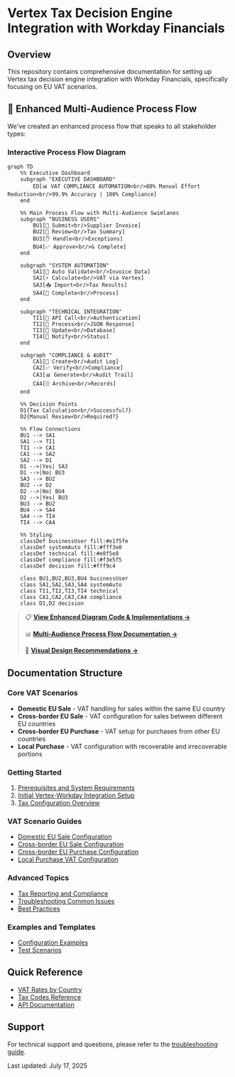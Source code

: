 # Vertex Tax Decision Engine Integration with Workday Financials

## Overview
This repository contains comprehensive documentation for setting up Vertex tax decision engine integration with Workday Financials, specifically focusing on EU VAT scenarios.

## 🎯 Enhanced Multi-Audience Process Flow

We've created an enhanced process flow that speaks to all stakeholder types:

### Interactive Process Flow Diagram
```mermaid
graph TD
    %% Executive Dashboard
    subgraph "EXECUTIVE DASHBOARD"
        ED[📊 VAT COMPLIANCE AUTOMATION<br/>80% Manual Effort Reduction<br/>99.9% Accuracy | 100% Compliance]
    end

    %% Main Process Flow with Multi-Audience Swimlanes
    subgraph "BUSINESS USERS"
        BU1[👤 Submit<br/>Supplier Invoice]
        BU2[👀 Review<br/>Tax Summary]
        BU3[✋ Handle<br/>Exceptions]
        BU4[✅ Approve<br/>& Complete]
    end

    subgraph "SYSTEM AUTOMATION"
        SA1[🔄 Auto Validate<br/>Invoice Data]
        SA2[⚡ Calculate<br/>VAT via Vertex]
        SA3[📥 Import<br/>Tax Results]
        SA4[🏁 Complete<br/>Process]
    end

    subgraph "TECHNICAL INTEGRATION"
        TI1[🔗 API Call<br/>Authentication]
        TI2[🔧 Process<br/>JSON Response]
        TI3[💾 Update<br/>Database]
        TI4[📡 Notify<br/>Status]
    end

    subgraph "COMPLIANCE & AUDIT"
        CA1[📝 Create<br/>Audit Log]
        CA2[✅ Verify<br/>Compliance]
        CA3[📊 Generate<br/>Audit Trail]
        CA4[🗄️ Archive<br/>Records]
    end

    %% Decision Points
    D1{Tax Calculation<br/>Successful?}
    D2{Manual Review<br/>Required?}

    %% Flow Connections
    BU1 --> SA1
    SA1 --> TI1
    TI1 --> CA1
    CA1 --> SA2
    SA2 --> D1
    D1 -->|Yes| SA3
    D1 -->|No| BU3
    SA3 --> BU2
    BU2 --> D2
    D2 -->|No| BU4
    D2 -->|Yes| BU3
    BU3 --> BU2
    BU4 --> SA4
    SA4 --> TI4
    TI4 --> CA4

    %% Styling
    classDef businessUser fill:#e1f5fe
    classDef systemAuto fill:#fff3e0
    classDef technical fill:#e8f5e8
    classDef compliance fill:#f3e5f5
    classDef decision fill:#fff9c4
    
    class BU1,BU2,BU3,BU4 businessUser
    class SA1,SA2,SA3,SA4 systemAuto
    class TI1,TI2,TI3,TI4 technical
    class CA1,CA2,CA3,CA4 compliance
    class D1,D2 decision
```

> 📋 **[View Enhanced Diagram Code & Implementations →](docs/enhanced-diagram-code.md)**
> 
> 📊 **[Multi-Audience Process Flow Documentation →](docs/multi-audience-process-flow.md)**
> 
> 🎨 **[Visual Design Recommendations →](docs/visual-flowchart-recommendations.md)**

## Documentation Structure

### Core VAT Scenarios
- **Domestic EU Sale** - VAT handling for sales within the same EU country
- **Cross-border EU Sale** - VAT configuration for sales between different EU countries
- **Cross-border EU Purchase** - VAT setup for purchases from other EU countries
- **Local Purchase** - VAT configuration with recoverable and irrecoverable portions

### Getting Started
1. [Prerequisites and System Requirements](docs/prerequisites.md)
2. [Initial Vertex-Workday Integration Setup](docs/initial-setup.md)
3. [Tax Configuration Overview](docs/tax-configuration.md)

### VAT Scenario Guides
- [Domestic EU Sale Configuration](docs/domestic-eu-sale.md)
- [Cross-border EU Sale Configuration](docs/crossborder-eu-sale.md)
- [Cross-border EU Purchase Configuration](docs/crossborder-eu-purchase.md)
- [Local Purchase VAT Configuration](docs/local-purchase-vat.md)

### Advanced Topics
- [Tax Reporting and Compliance](docs/tax-reporting.md)
- [Troubleshooting Common Issues](docs/troubleshooting.md)
- [Best Practices](docs/best-practices.md)

### Examples and Templates
- [Configuration Examples](examples/)
- [Test Scenarios](test-scenarios/)

## Quick Reference
- [VAT Rates by Country](reference/vat-rates.md)
- [Tax Codes Reference](reference/tax-codes.md)
- [API Documentation](reference/api-reference.md)

## Support
For technical support and questions, please refer to the [troubleshooting guide](docs/troubleshooting.md).

Last updated: July 17, 2025
